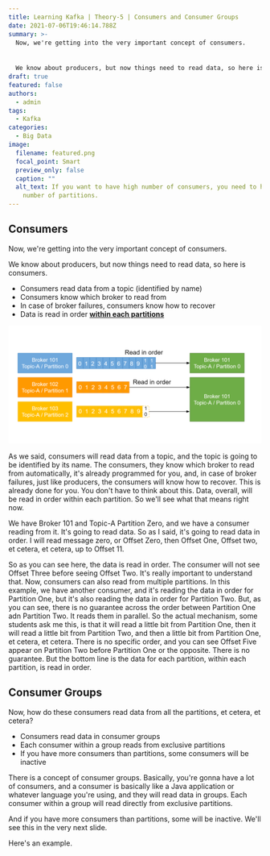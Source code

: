 ```yaml
---
title: Learning Kafka | Theory-5 | Consumers and Consumer Groups
date: 2021-07-06T19:46:14.788Z
summary: >-
  Now, we're getting into the very important concept of consumers.


  We know about producers, but now things need to read data, so here is consumers.
draft: true
featured: false
authors:
  - admin
tags:
  - Kafka
categories:
  - Big Data
image:
  filename: featured.png
  focal_point: Smart
  preview_only: false
  caption: ""
  alt_text: If you want to have high number of consumers, you need to have a high
    number of partitions.
---
```

## Consumers

Now, we're getting into the very important concept of consumers.

We know about producers, but now things need to read data, so here is consumers.

* Consumers read data from a topic (identified by name)
* Consumers know which broker to read from
* In case of broker failures, consumers know how to recover
* Data is read in order <ins>**within each partitions**</ins>

![kafka-theory_consumers_and_consumer_groups-1.png](kafka-theory_consumers_and_consumer_groups-1.png)

As we said, consumers will read data from a topic, and the topic is going to be identified by its name. The consumers, they know which broker to read from automatically, it's already programmed for you, and, in case of broker failures, just like producers, the consumers will know how to recover. This is already done for you. You don't have to think about this. Data, overall, will be read in order within each partition.
So we'll see what that means right now.

We have Broker 101 and Topic-A Partition Zero, and we have a consumer reading from it.
It's going to read data. So as I said, it's going to read data in order.
I will read message zero, or Offset Zero, then Offset One, Offset two, et cetera, et cetera, up to Offset 11.

So as you can see here, the data is read in order.
The consumer will not see Offset Three before seeing Offset Two.
It's really important to understand that. Now, consumers can also read from multiple partitions.
In this example, we have another consumer, and it's reading the data in order for Partition One, but it's also reading the data in order for Partition Two.
But, as you can see, there is no guarantee across the order between Partition One adn Partition Two.
It reads them in parallel.
So the actual mechanism, some students ask me this, is that it will read a little bit from Partition One, then it will read a little bit from Partition Two, and then a little bit from Partition One, et cetera, et cetera.
There is no specific order, and you can see Offset Five appear on Partition Two before Partition One or the opposite.
There is no guarantee.
But the bottom line is the data for each partition, within each partition, is read in order.

## Consumer Groups

Now, how do these consumers read data from all the partitions, et cetera, et cetera?

- Consumers read data in consumer groups
- Each consumer within a group reads from exclusive partitions
- If you have more consumers than partitions, some consumers will be inactive

There is a concept of consumer groups. Basically, you're gonna have a lot of consumers, and a consumer is basically like a Java application or whatever language you're using, and they will read data in groups.
Each consumer within a group will read directly from exclusive partitions.

And if you have more consumers than partitions, some will be inactive.
We'll see this in the very next slide.

Here's an example.